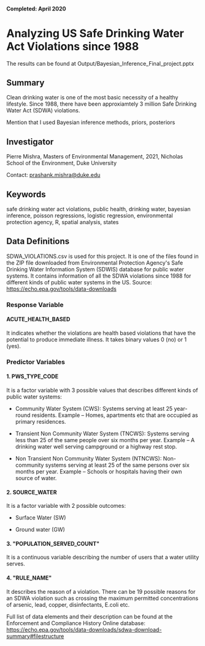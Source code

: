 #### Completed: April 2020

# Analyzing US Safe Drinking Water Act Violations since 1988

The results can be found at Output/Bayesian_Inference_Final_project.pptx 

## Summary

Clean drinking water is one of the most basic necessity of a healthy lifestyle.  Since 1988, there have been approxiamtely 3 million Safe Drinking Water Act (SDWA) violations. 

Mention that I used Bayesian inference methods, priors, posteriors

## Investigator

Pierre Mishra, Masters of Environmental Management, 2021, Nicholas School of the Environment, Duke University

Contact: prashank.mishra@duke.edu

## Keywords

safe drinking water act violations, public health, drinking water, bayesian inference, poisson regressions, logistic regression, environmental protection agency, R, spatial analysis, states

## Data Definitions

SDWA_VIOLATIONS.csv is used for this project. It is one of the files found in the ZIP file downloaded from Environmental Protection Agency's Safe Drinking Water Information System (SDWIS) database for public water systems. It contains information of all the SDWA violations since 1988 for different kinds of public water systems in the US. Source: https://echo.epa.gov/tools/data-downloads 

### Response Variable

#### ACUTE_HEALTH_BASED 

It indicates whether the violations are health based violations that have the potential to produce immediate illness. It takes binary values 0 (no) or 1 (yes).

### Predictor Variables

#### 1. PWS_TYPE_CODE 

It is a factor variable with 3 possible values that describes different kinds of public water systems:

* Community Water System (CWS): Systems serving at least 25 year-round residents. Example – Homes, apartments etc that are occupied as primary residences.

* Transient Non Community Water System (TNCWS): Systems serving less than 25 of the same people over six months per year. Example – A drinking water well serving campground or a highway rest stop.

* Non Transient Non Community Water System (NTNCWS): Non-community systems serving at least 25 of the same persons over six months per year. Example – Schools or hospitals having their own source of water.

#### 2. SOURCE_WATER

It is a factor variable with 2 possible outcomes:

* Surface Water (SW)

* Ground water (GW)

#### 3. "POPULATION_SERVED_COUNT"

It is a continuous variable describing the number of users that a water utility serves.

#### 4. "RULE_NAME"

It describes the reason of a violation. There can be 19 possible reasons for an SDWA violation such as crossing the maximum permitted concentrations of arsenic, lead, copper, disinfectants, E.coli etc.


Full list of data elements and their description can be found at the Enforcement and Compliance History Online database:
https://echo.epa.gov/tools/data-downloads/sdwa-download-summary#filestructure
